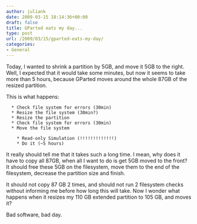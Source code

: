 ```yaml
---
author: juliank
date: 2009-03-15 18:14:36+00:00
draft: false
title: GParted eats my day...
type: post
url: /2009/03/15/gparted-eats-my-day/
categories:
- General
---
```


Today, I wanted to shrink a partition by 5GB, and move it 5GB to the right. Well, I expected that it would take some minutes, but now it seems to take more than 5 hours, because GParted moves around the whole 87GB of the resized partition.

This is what happens:



	  * Check file system for errors (30min)
	  * Resize the file system (30min?)
	  * Resize the partition
	  * Check file system for errors (30min)
	  * Move the file system

	    * Read-only Simulation (!!!!!!!!!!!!!)
	    * Do it (~5 hours)



It really should tell me that it takes such a long time. I mean, why does it have to copy all 87GB, when all I want to do is get 5GB moved to the front? It should free these 5GB on the filesystem, move them to the end of the filesystem, decrease the partition size and finish.

It should not copy 87 GB 2 times, and should not run 2 filesystem checks without informing me before how long this will take. Now I wonder what happens when it resizes my 110 GB extended partition to 105 GB, and moves it?

Bad software, bad day.

